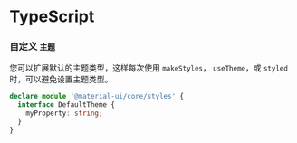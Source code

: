 # TypeScript

### 自定义 `主题`

您可以扩展默认的主题类型，这样每次使用 `makeStyles`， `useTheme`，或 `styled` 时，可以避免设置主题类型。

```typescript
declare module '@material-ui/core/styles' {
  interface DefaultTheme {
    myProperty: string;
  }
}
```